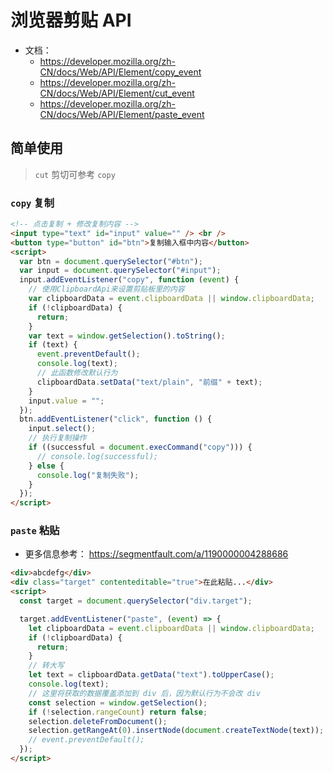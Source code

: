 # 浏览器剪贴 API

- 文档：
  - https://developer.mozilla.org/zh-CN/docs/Web/API/Element/copy_event
  - https://developer.mozilla.org/zh-CN/docs/Web/API/Element/cut_event
  - https://developer.mozilla.org/zh-CN/docs/Web/API/Element/paste_event

## 简单使用

> `cut` 剪切可参考 `copy`

### `copy` 复制

```html
<!-- 点击复制 + 修改复制内容 -->
<input type="text" id="input" value="" /> <br />
<button type="button" id="btn">复制输入框中内容</button>
<script>
  var btn = document.querySelector("#btn");
  var input = document.querySelector("#input");
  input.addEventListener("copy", function (event) {
    // 使用ClipboardApi来设置剪贴板里的内容
    var clipboardData = event.clipboardData || window.clipboardData;
    if (!clipboardData) {
      return;
    }
    var text = window.getSelection().toString();
    if (text) {
      event.preventDefault();
      console.log(text);
      // 此函数修改默认行为
      clipboardData.setData("text/plain", "前缀" + text);
    }
    input.value = "";
  });
  btn.addEventListener("click", function () {
    input.select();
    // 执行复制操作
    if ((successful = document.execCommand("copy"))) {
      // console.log(successful);
    } else {
      console.log("复制失败");
    }
  });
</script>
```

### `paste` 粘贴

- 更多信息参考： https://segmentfault.com/a/1190000004288686

```html
<div>abcdefg</div>
<div class="target" contenteditable="true">在此粘贴...</div>
<script>
  const target = document.querySelector("div.target");

  target.addEventListener("paste", (event) => {
    let clipboardData = event.clipboardData || window.clipboardData;
    if (!clipboardData) {
      return;
    }
    // 转大写
    let text = clipboardData.getData("text").toUpperCase();
    console.log(text);
    // 这里将获取的数据覆盖添加到 div 后，因为默认行为不会改 div
    const selection = window.getSelection();
    if (!selection.rangeCount) return false;
    selection.deleteFromDocument();
    selection.getRangeAt(0).insertNode(document.createTextNode(text));
    // event.preventDefault();
  });
</script>
```

